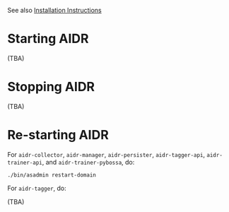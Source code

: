 See also [Installation Instructions](https://github.com/qcri-social/AIDR/wiki/Installation-instructions)

# Starting AIDR

(TBA)

# Stopping AIDR

(TBA)

# Re-starting AIDR

For `aidr-collector`, `aidr-manager`, `aidr-persister`, `aidr-tagger-api`, `aidr-trainer-api`, and `aidr-trainer-pybossa`, do:

`./bin/asadmin restart-domain`

For `aidr-tagger`, do:

(TBA)


